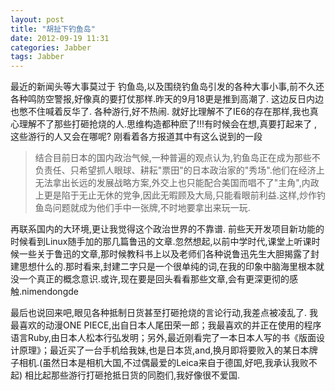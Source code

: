 ```yaml
---
layout: post
title: "胡扯下钓鱼岛"
date: 2012-09-19 11:31
categories: Jabber
tags: Jabber
---
```

<!--more-->
最近的新闻头等大事莫过于 钓鱼岛,以及围绕钓鱼岛引发的各种大事小事,前不久还各种鸣防空警报,好像真的要打仗那样.昨天的9月18更是推到高潮了.
这边反日内边也憋不住喊着反华了. 各种游行,好不热闹.   就好比理解不了IE6的存在那样,我也真心理解不了那些打砸抢烧的人.思维构造都种麽了!!!有时候会在想,真要打起来了 ,这些游行的人又会在哪呢? 刚看着各方报道其中有这么说到的一段

> 结合目前日本的国内政治气候,一种普遍的观点认为,钓鱼岛正在成为那些不负责任、只希望抓人眼球、耕耘"票田"的日本政治家的"秀场".他们在经济上无法拿出长远的发展战略方案,外交上也只能配合美国而唱不了"主角",内政上更是陷于无止无休的党争,因此无暇顾及大局,只能看眼前利益.这样,炒作钓鱼岛问题就成为他们手中一张牌,不时地要拿出来玩一玩.

再联系国内的大环境,更让我觉得这个政治世界的不靠谱. 前些天开发项目新功能的时候看到Linux随手加的那几篇鲁迅的文章.忽然想起,以前中学时代,课堂上听课时候一些关于鲁迅的文章,那时候教科书上以及老师们各种说鲁迅先生大胆揭露了封建思想什么的.那时看来,封建二字只是一个很单纯的词,在我的印象中脑海里根本就没一个真正的概念意识.或许,现在要是回头看看那些文章,会有更深更彻的感触.nimendongde

最后也说回来吧,眼见各种抵制日货甚至打砸抢烧的言论行动,我差点被凌乱了.
我最喜欢的动漫ONE PIECE,出自日本人尾田荣一郎；我最喜欢的并正在使用的程序语言Ruby,由日本人松本行弘发明；另外,最近刚看完了一本日本人写的书《版面设计原理》；最近买了一台手机给我妹,也是日本货,and,换月即将要败入的某日本牌子相机.(虽然日本是相机大国,不过偶最爱的Leica来自于德国,好吧,我承认我败不起)
相比起那些游行打砸抢抵日货的同胞们,我好像很不爱国.